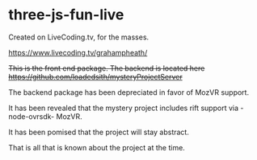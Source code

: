 # three-js-fun-live

Created on LiveCoding.tv, for the masses.

https://www.livecoding.tv/grahampheath/

~~This is the front end package. The backend is located here https://github.com/loadedsith/mysteryProjectServer~~

The backend package has been depreciated in favor of MozVR support.

It has been revealed that the mystery project includes rift support via -node-ovrsdk- MozVR.

It has been pomised that the project will stay abstract.

That is all that is known about the project at the time.


